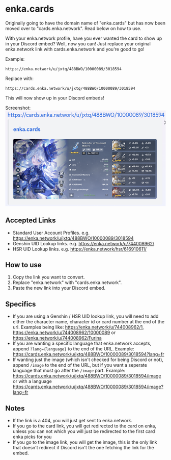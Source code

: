 # enka.cards

Originally going to have the domain name of "enka.cards" but has now been moved over to "cards.enka.network". Read below on how to use.

With your enka.network profile, have you ever wanted the card to show up in your Discord embed? Well, now you can! Just replace your original enka.network link with cards.enka.network and you're good to go!

Example:

```
https://enka.network/u/jxtq/488BWO/10000089/3018594
```

Replace with:

```
https://cards.enka.network/u/jxtq/488BWO/10000089/3018594
```

This will now show up in your Discord embeds!

Screenshot:
![Ref](https://github.com/JayXTQ/enka.cards/blob/main/img.png)

## Accepted Links

- Standard User Account Profiles. e.g. https://enka.network/u/jxtq/488BWO/10000089/3018594
- Genshin UID Lookup links. e.g. https://enka.network/u/744008962/
- HSR UID Lookup links. e.g. https://enka.network/hsr/616910611/

## How to use

1. Copy the link you want to convert.
2. Replace "enka.network" with "cards.enka.network".
3. Paste the new link into your Discord embed.

## Specifics

- If you are using a Genshin / HSR UID lookup link, you will need to add either the character name, character id or card number at the end of the url. Examples being like: https://enka.network/u/744008962/1, https://enka.network/u/744008962/10000089 or https://enka.network/u/744008962/Furina
- If you are wanting a specific language that enka.network accepts, append `?lang={language}` to the end of the URL. Example: https://cards.enka.network/u/jxtq/488BWO/10000089/3018594?lang=fr
- If wanting just the image (which isn't checked for being Discord or not), append `/image` to the end of the URL, but if you want a seperate language that must go after the `/image` part. Example: https://cards.enka.network/u/jxtq/488BWO/10000089/3018594/image or with a language https://cards.enka.network/u/jxtq/488BWO/10000089/3018594/image?lang=fr

## Notes

- If the link is a 404, you will just get sent to enka.network.
- If you go to the card link, you will get redirected to the card on enka, unless you can not which you will just be redirected to the first card enka picks for you
- If you go to the image link, you will get the image, this is the only link that doesn't redirect if Discord isn't the one fetching the link for the embed.